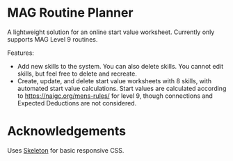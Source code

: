 # MAG Routine Planner
A lightweight solution for an online start value worksheet. Currently only supports MAG Level 9 routines.

Features:
- Add new skills to the system. You can also delete skills. You cannot edit skills, but feel free to delete and recreate.
- Create, update, and delete start value worksheets with 8 skills, with automated start value calculations. Start values are calculated according to https://naigc.org/mens-rules/ for level 9, though connections and Expected Deductions are not considered. 

# Acknowledgements
Uses [Skeleton](http://getskeleton.com) for basic responsive CSS. 
